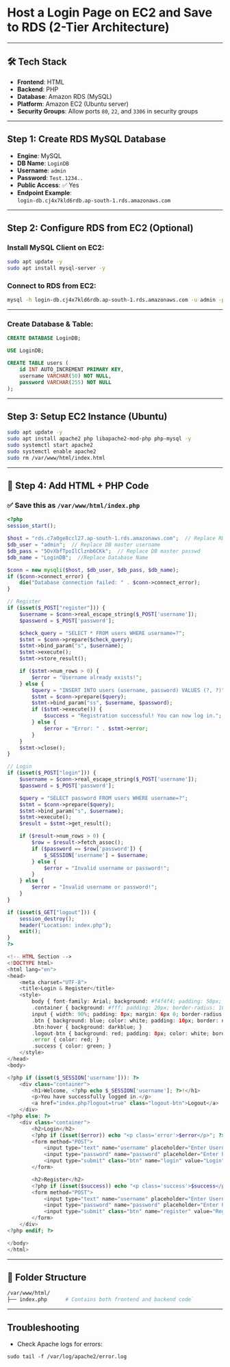 
# Host a Login Page on EC2 and Save to RDS (2-Tier Architecture)
---
## 🛠️ Tech Stack

- **Frontend**: HTML  
- **Backend**: PHP  
- **Database**: Amazon RDS (MySQL)  
- **Platform**: Amazon EC2 (Ubuntu server)  
- **Security Groups**: Allow ports `80`, `22`, and `3306` in security groups

---

##  Step 1: Create RDS MySQL Database

- **Engine**: MySQL  
- **DB Name**: `LoginDB`  
- **Username**: `admin`  
- **Password**: `Test.1234..`  
- **Public Access**: ✅ Yes  
- **Endpoint Example**:  
  `login-db.cj4x7kld6rdb.ap-south-1.rds.amazonaws.com`

---
##  Step 2: Configure RDS from EC2 (Optional)

###  Install MySQL Client on EC2:

```bash
sudo apt update -y
sudo apt install mysql-server -y
```

###  Connect to RDS from EC2:

```sh
mysql -h login-db.cj4x7kld6rdb.ap-south-1.rds.amazonaws.com -u admin -p
```

---
###  Create Database & Table:

```sql
CREATE DATABASE LoginDB;

USE LoginDB;

CREATE TABLE users (
    id INT AUTO_INCREMENT PRIMARY KEY,
    username VARCHAR(50) NOT NULL,
    password VARCHAR(255) NOT NULL
);
```

---

##  Step 3: Setup EC2 Instance (Ubuntu)

```sh
sudo apt update -y
sudo apt install apache2 php libapache2-mod-php php-mysql -y
sudo systemctl start apache2
sudo systemctl enable apache2
sudo rm /var/www/html/index.html
```

---

## 📄 Step 4: Add HTML + PHP Code

### ✅ Save this as `/var/www/html/index.php`

```php
<?php
session_start();

$host = "rds.c7a0ge8ccl27.ap-south-1.rds.amazonaws.com";  // Replace RDS endpoint
$db_user = "admin";  // Replace DB master username
$db_pass = "5OvXbfTpoIlClznb6CKk";  // Replace DB master passwd
$db_name = "LoginDB";  //Replace Database Name

$conn = new mysqli($host, $db_user, $db_pass, $db_name);
if ($conn->connect_error) {
    die("Database connection failed: " . $conn->connect_error);
}

// Register
if (isset($_POST["register"])) {
    $username = $conn->real_escape_string($_POST['username']);
    $password = $_POST['password'];

    $check_query = "SELECT * FROM users WHERE username=?";
    $stmt = $conn->prepare($check_query);
    $stmt->bind_param("s", $username);
    $stmt->execute();
    $stmt->store_result();

    if ($stmt->num_rows > 0) {
        $error = "Username already exists!";
    } else {
        $query = "INSERT INTO users (username, password) VALUES (?, ?)";
        $stmt = $conn->prepare($query);
        $stmt->bind_param("ss", $username, $password);
        if ($stmt->execute()) {
            $success = "Registration successful! You can now log in.";
        } else {
            $error = "Error: " . $stmt->error;
        }
    }
    $stmt->close();
}

// Login
if (isset($_POST["login"])) {
    $username = $conn->real_escape_string($_POST['username']);
    $password = $_POST['password'];

    $query = "SELECT password FROM users WHERE username=?";
    $stmt = $conn->prepare($query);
    $stmt->bind_param("s", $username);
    $stmt->execute();
    $result = $stmt->get_result();

    if ($result->num_rows > 0) {
        $row = $result->fetch_assoc();
        if ($password == $row['password']) {
            $_SESSION['username'] = $username;
        } else {
            $error = "Invalid username or password!";
        }
    } else {
        $error = "Invalid username or password!";
    }
}

if (isset($_GET["logout"])) {
    session_destroy();
    header("Location: index.php");
    exit();
}
?>

<!-- HTML Section -->
<!DOCTYPE html>
<html lang="en">
<head>
    <meta charset="UTF-8">
    <title>Login & Register</title>
    <style>
        body { font-family: Arial; background: #f4f4f4; padding: 50px; text-align: center; }
        .container { background: #fff; padding: 20px; border-radius: 10px; width: 300px; margin: auto; box-shadow: 0 0 10px gray; }
        input { width: 90%; padding: 8px; margin: 6px 0; border-radius: 4px; border: 1px solid gray; }
        .btn { background: blue; color: white; padding: 10px; border: none; width: 100%; cursor: pointer; }
        .btn:hover { background: darkblue; }
        .logout-btn { background: red; padding: 8px; color: white; border: none; cursor: pointer; }
        .error { color: red; }
        .success { color: green; }
    </style>
</head>
<body>

<?php if (isset($_SESSION['username'])): ?>
    <div class="container">
        <h1>Welcome, <?php echo $_SESSION['username']; ?>!</h1>
        <p>You have successfully logged in.</p>
        <a href="index.php?logout=true" class="logout-btn">Logout</a>
    </div>
<?php else: ?>
    <div class="container">
        <h2>Login</h2>
        <?php if (isset($error)) echo "<p class='error'>$error</p>"; ?>
        <form method="POST">
            <input type="text" name="username" placeholder="Enter Username" required><br>
            <input type="password" name="password" placeholder="Enter Password" required><br>
            <input type="submit" class="btn" name="login" value="Login">
        </form>

        <h2>Register</h2>
        <?php if (isset($success)) echo "<p class='success'>$success</p>"; ?>
        <form method="POST">
            <input type="text" name="username" placeholder="Enter Username" required><br>
            <input type="password" name="password" placeholder="Enter Password" required><br>
            <input type="submit" class="btn" name="register" value="Register">
        </form>
    </div>
<?php endif; ?>

</body>
</html>
```

---
## 📁 Folder Structure

```bash
/var/www/html/
├── index.php      # Contains both frontend and backend code`
```

---

##  Troubleshooting

- Check Apache logs for errors:

```
sudo tail -f /var/log/apache2/error.log
```
